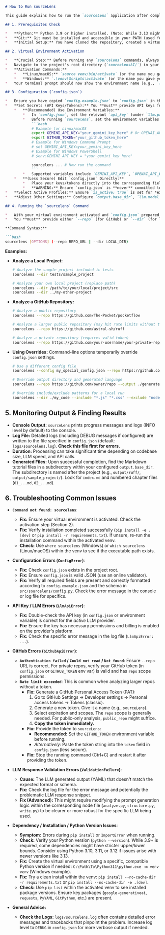```markdown
# How to Run sourceLens

This guide explains how to run the `sourceLens` application after completing the initial setup (cloning, virtual environment, installation).

## 1. Prerequisites Check

*   **Python:** Python 3.9 or higher installed. (Note: While 3.13 might work, versions 3.10-3.12 are generally recommended for broader package compatibility. See Troubleshooting if you encounter version issues).
*   **Git:** Git must be installed and accessible in your PATH (used for cloning repositories if analyzing via `--repo`).
*   **Initial Setup:** You have cloned the repository, created a virtual environment, and installed dependencies (see `README.md`).

## 2. Virtual Environment Activation

*   **Crucial Step:** Before running any `sourcelens` commands, always activate the virtual environment you created during setup.
*   Navigate to the project's root directory (`sourceLensAI/`) in your terminal.
*   **Activation Commands:**
    *   **Linux/macOS:** `source venv/bin/activate` (or the name you gave your venv folder).
    *   **Windows:** `.\venv\Scripts\activate` (or the name you gave your venv folder, e.g., `.\venv_310\Scripts\activate`).
*   Your terminal prompt should now show the environment name (e.g., `(venv)` or `(venv_310)`) at the beginning.

## 3. Configuration (`config.json`)

*   Ensure you have copied `config.example.json` to `config.json` in the project root.
*   **Set Secrets (API Keys/Tokens):** You **must** provide API keys for the LLM(s) you intend to use and optionally a GitHub token.
    *   **(Recommended) Use Environment Variables:**
        *   In `config.json`, set the relevant `api_key` (under `llm.providers`) and `token` (under `github`) fields to `null`.
        *   Before running `sourcelens`, set the environment variables in your shell:
            ```bash
            # Example for Linux/macOS
            export GEMINI_API_KEY="your_gemini_key_here" # Or OPENAI_API_KEY, etc.
            export GITHUB_TOKEN="your_github_token_here"
            # Example for Windows Command Prompt
            # set GEMINI_API_KEY=your_gemini_key_here
            # Example for Windows PowerShell
            # $env:GEMINI_API_KEY = "your_gemini_key_here"

            sourcelens ... # Now run the command
            ```
        *   Supported variables include `GEMINI_API_KEY`, `OPENAI_API_KEY`, `ANTHROPIC_API_KEY`, `PERPLEXITY_API_KEY`, `GITHUB_TOKEN`, etc. (Check `src/sourcelens/config.py` for the full map).
    *   **(Less Secure) Edit `config.json` Directly:**
        *   Place your keys/tokens directly into the corresponding fields (`"api_key": "..."`, `"token": "..."`).
        *   **WARNING:** Ensure `config.json` is **never** committed to Git if it contains secrets.
*   **Select Active Profiles:** Ensure `is_active: true` is set for *exactly one* provider under `llm.providers` and *exactly one* language profile under `source.language_profiles`. Set others to `false`.
*   **Adjust Other Settings:** Configure `output.base_dir`, `llm.model`, `source` filters, etc., as needed.

## 4. Running the `sourcelens` Command

*   With your virtual environment activated and `config.json` prepared, use the `sourcelens` command.
*   You **must** provide either `--repo` (for GitHub) or `--dir` (for local).

**Command Syntax:**

```bash
sourcelens [OPTIONS] (--repo REPO_URL | --dir LOCAL_DIR)
```

**Examples:**

*   **Analyze a Local Project:**
    ```bash
    # Analyze the sample project included in tests
    sourcelens --dir tests/sample_project

    # Analyze your own local project (replace path)
    sourcelens --dir /path/to/your/local/project/src
    sourcelens --dir ../my-other-project
    ```

*   **Analyze a GitHub Repository:**
    ```bash
    # Analyze a public repository
    sourcelens --repo https://github.com/The-Pocket/pocketflow

    # Analyze a larger public repository (may hit rate limits without token)
    sourcelens --repo https://github.com/astral-sh/ruff

    # Analyze a private repository (requires valid token)
    sourcelens --repo https://github.com/your-username/your-private-repo
    ```

*   **Using Overrides:** Command-line options temporarily override `config.json` settings.
    ```bash
    # Use a different config file
    sourcelens --config my_special_config.json --repo https://github.com/owner/repo

    # Override output directory and generated language
    sourcelens --repo https://github.com/owner/repo --output ./generated_tutorials --language spanish

    # Override include/exclude patterns for a local run
    sourcelens --dir ./my_code --include "*.js" "*.css" --exclude "node_modules/*" "dist/*"
    ```

## 5. Monitoring Output & Finding Results

*   **Console Output:** `sourceLens` prints progress messages and logs (INFO level by default) to the console.
*   **Log File:** Detailed logs (including DEBUG messages if configured) are written to the file specified in `config.json` (default: `logs/sourcelens.log`). **Check this file first for errors.**
*   **Duration:** Processing can take significant time depending on codebase size, LLM speed, and API calls.
*   **Generated Files:** Upon successful completion, find the Markdown tutorial files in a subdirectory within your configured `output.base_dir`. The subdirectory is named after the project (e.g., `output/ruff/`, `output/sample_project/`). Look for `index.md` and numbered chapter files (`01_...md`, `02_...md`).

## 6. Troubleshooting Common Issues

*   **`Command not found: sourcelens`**:
    *   **Fix:** Ensure your virtual environment is activated. Check the activation step (Section 2).
    *   **Fix:** Verify installation completed successfully (`pip install -e .[dev]` or `pip install -r requirements.txt`). If unsure, re-run the installation command within the activated venv.
    *   **Check:** Use `where sourcelens` (Windows) or `which sourcelens` (Linux/macOS) within the venv to see if the executable path exists.

*   **Configuration Errors (`ConfigError`)**:
    *   **Fix:** Check `config.json` exists in the project root.
    *   **Fix:** Ensure `config.json` is valid JSON (use an online validator).
    *   **Fix:** Verify all required fields are present and correctly formatted according to `config.example.json` and the schema in `src/sourcelens/config.py`. Check the error message in the console or log file for specifics.

*   **API Key / LLM Errors (`LlmApiError`)**:
    *   **Fix:** Double-check the API key (in `config.json` or environment variable) is correct for the *active* LLM provider.
    *   **Fix:** Ensure the key has necessary permissions and billing is enabled on the provider's platform.
    *   **Fix:** Check the specific error message in the log file (`LlmApiError: ...`).

*   **GitHub Errors (`GithubApiError`)**:
    *   **`Authentication failed` / `Could not read` / `Not found`**: Ensure `--repo` URL is correct. For private repos, verify your GitHub token (in `config.json` or `GITHUB_TOKEN` env var) is valid and has `repo` scope permissions.
    *   **`Rate limit exceeded`**: This is common when analyzing larger repos without a token.
        *   **Fix:** Generate a GitHub Personal Access Token (PAT):
            1. Go to GitHub Settings -> Developer settings -> Personal access tokens -> Tokens (classic).
            2. Generate a new token. Give it a name (e.g., `sourceLens`).
            3. Select expiration and scopes. The `repo` scope is generally needed. For public-only analysis, `public_repo` might suffice.
            4. **Copy the token immediately.**
        *   **Fix:** Provide the token to `sourceLens`:
            *   **Recommended:** Set the `GITHUB_TOKEN` environment variable before running.
            *   *Alternatively:* Paste the token string into the `token` field in `config.json` (less secure).
        *   **Fix:** Stop the running command (Ctrl+C) and restart it after providing the token.

*   **LLM Response Validation Errors (`ValidationFailure`)**:
    *   **Cause:** The LLM generated output (YAML) that doesn't match the expected format or schema.
    *   **Fix:** Check the log file for the error message and potentially the problematic LLM response snippet.
    *   **Fix (Advanced):** This might require modifying the prompt generation logic within the corresponding node file (`analyze.py`, `structure.py`, `write.py`) to be clearer or more robust for the specific LLM being used.

*   **Dependency / Installation / Python Version Issues**:
    *   **Symptom:** Errors during `pip install` or `ImportError` when running.
    *   **Check:** Verify your Python version (`python --version`). While 3.9+ is required, some dependencies might have stricter upper/lower bounds. Consider using Python 3.10, 3.11, or 3.12 if issues arise with newer versions like 3.13.
    *   **Fix:** Create the virtual environment using a specific, compatible Python version if needed: `C:\Path\To\Python311\python.exe -m venv venv` (Windows example).
    *   **Fix:** Try a clean install within the venv: `pip install --no-cache-dir -r requirements.txt` or `pip install --no-cache-dir -e .[dev]`.
    *   **Check:** Use `pip list` within the activated venv to see installed package versions. Ensure key packages (`google-generativeai`, `requests`, `PyYAML`, `GitPython`, etc.) are present.

*   **General Advice:**
    *   **Check the Logs:** `logs/sourcelens.log` often contains detailed error messages and tracebacks that pinpoint the problem. Increase log level to `DEBUG` in `config.json` for more verbose output if needed.

```
